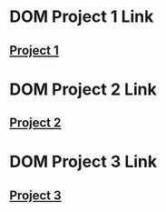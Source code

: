 # DOM Project 1 Link
## [Project 1](https://github.com/pritamrajput/FSJS-2.0-workflow/tree/master/FSJS2.0-JavaScript-Projects/DOM%20Assignment%202.0%201%2C2%2C3/firstAssignmentImage)

# DOM Project 2 Link
##  [Project 2](https://github.com/pritamrajput/FSJS-2.0-workflow/tree/master/FSJS2.0-JavaScript-Projects/DOM%20Assignment%202.0%201%2C2%2C3/secondAssignmentImage)

# DOM Project 3 Link
## [Project 3](https://github.com/pritamrajput/FSJS-2.0-workflow/tree/master/FSJS2.0-JavaScript-Projects/DOM%20Assignment%202.0%201%2C2%2C3/thirdAssignmentImage)